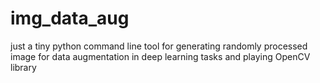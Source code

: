 # img_data_aug
just a tiny python command line tool for generating randomly processed image 
for data augmentation in deep learning tasks and playing OpenCV library
